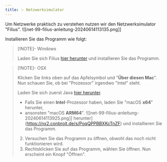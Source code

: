 ```yaml
---
title: ✨ Netzwerksimulator
---
```

Um Netzwerke praktisch zu verstehen nutzen wir den Netzwerksimulator "Filius".
![[net-99-filius-anleitung-20240614113135.png]]

Installieren Sie das Programm wie folgt:

> [!NOTE]- Windows
> 
> Laden Sie sich Filius [hier herunter](https://www.lernsoftware-filius.de/Herunterladen) und installieren Sie das Programm.

> [!NOTE]- OSX
> 
> Klicken Sie links oben auf das Apfelsymbol und "**Über diesen Mac**". Nun schauen Sie, ob bei "Prozessor" irgendwo "Intel" steht.
> 
> Laden Sie sich zuerst Java [hier herunter](https://www.java.com/en/download/manual.jsp). 
> - Falls Sie einen **Intel**-Prozessor haben, laden Sie "macOS **x64**" herunter, 
> - ansonsten "macOS **ARM64**".
> ![[net-99-filius-anleitung-20240614113925.png]]
> [](attachments/net-99-filius-anleitung-20240614113925.png) herunter](https://nx2.conbroit.de/s/PoqQPPBBXKcTnZF) und installieren Sie das Programm.
> 2. Versuchen Sie das Programm zu öffnen, obwohl das noch nicht funktionieren wird.
> 3. Rechtsklicken Sie auf das Programm, wählen Sie öffnen. Nun erscheint ein Knopf "Öffnen".
